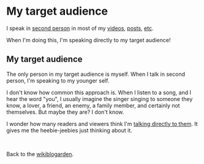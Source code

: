 # My target audience

I speak in [second person](/wikiblogarden/you/second-person/) in most of my [videos](https://youtu.be/Q4OIcwt8vcE), [posts](/wikiblogarden/art/blog/), [etc](/wikiblogarden/art/never-stop-writing/).

When I'm doing this, I'm speaking directly to my target audience!

## My target audience

The only person in my target audience is myself. When I talk in second person, I'm speaking to my younger self.

I don't know how common this approach is. When I listen to a song, and I hear the word "you", I usually imagine the singer singing to someone they know, a lover, a friend, an enemy, a family member, and certainly not themselves. But maybe they are? I don't know.

I wonder how many readers and viewers think I'm [talking directly to them](/wikiblogarden/social-media/para/activity). It gives me the heebie-jeebies just thinking about it.

<br>

Back to the [wikiblogarden](/wikiblogarden).
